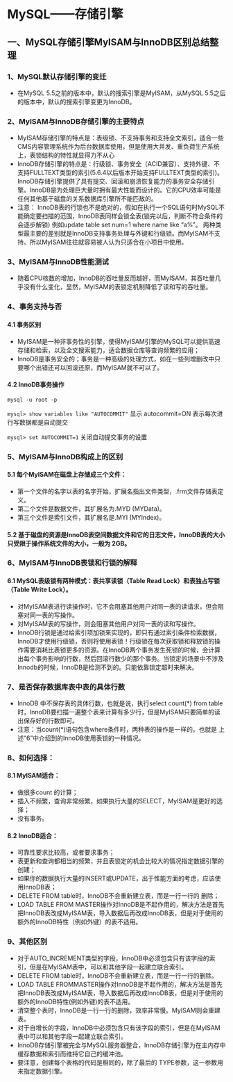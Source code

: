 # MySQL——存储引擎
## 一、MySQL存储引擎MyISAM与InnoDB区别总结整理
### 1、MySQL默认存储引擎的变迁
* 在MySQL 5.5之前的版本中，默认的搜索引擎是MyISAM，从MySQL 5.5之后的版本中，默认的搜索引擎变更为InnoDB。
### 2、MyISAM与InnoDB存储引擎的主要特点
* MyISAM存储引擎的特点是：表级锁、不支持事务和支持全文索引，适合一些CMS内容管理系统作为后台数据库使用，但是使用大并发、重负荷生产系统上，表锁结构的特性就显得力不从心
* InnoDB存储引擎的特点是：行级锁、事务安全（ACID兼容）、支持外键、不支持FULLTEXT类型的索引(5.6.4以后版本开始支持FULLTEXT类型的索引)。InnoDB存储引擎提供了具有提交、回滚和崩溃恢复能力的事务安全存储引擎。InnoDB是为处理巨大量时拥有最大性能而设计的。它的CPU效率可能是任何其他基于磁盘的关系数据库引擎所不能匹敌的。
* 注意：
InnoDB表的行锁也不是绝对的，假如在执行一个SQL语句时MySQL不能确定要扫描的范围，InnoDB表同样会锁全表(锁完以后，判断不符合条件的会逐步解锁)
例如update table set num=1 where name like “a%”。
两种类型最主要的差别就是InnoDB支持事务处理与外键和行级锁。而MyISAM不支持。所以MyISAM往往就容易被人认为只适合在小项目中使用。
### 3、MyISAM与InnoDB性能测试
* 随着CPU核数的增加，InnoDB的吞吐量反而越好，而MyISAM，其吞吐量几乎没有什么变化，显然，MyISAM的表锁定机制降低了读和写的吞吐量。
### 4、事务支持与否
#### 4.1 事务区别
* MyISAM是一种非事务性的引擎，使得MyISAM引擎的MySQL可以提供高速存储和检索，以及全文搜索能力，适合数据仓库等查询频繁的应用；
* InnoDB是事务安全的；事务是一种高级的处理方式，如在一些列增删改中只要哪个出错还可以回滚还原，而MyISAM就不可以了。 
#### 4.2 InnoDB事务操作
`mysql -u root -p` 

`mysql> show variables like "AUTOCOMMIT"` 显示 autocommit=ON 表示每次进行写数据都是自动提交

`mysql> set AUTOCOMMIT=1` 关闭自动提交事务的设置



### 5、MyISAM与InnoDB构成上的区别
#### 5.1 每个MyISAM在磁盘上存储成三个文件：
* 第一个文件的名字以表的名字开始，扩展名指出文件类型，.frm文件存储表定义。 
* 第二个文件是数据文件，其扩展名为.MYD (MYData)。 
* 第三个文件是索引文件，其扩展名是.MYI (MYIndex)。
#### 5.2 基于磁盘的资源是InnoDB表空间数据文件和它的日志文件，InnoDB表的大小只受限于操作系统文件的大小，一般为 2GB。
### 6、MyISAM与InnoDB表锁和行锁的解释
#### 6.1 MySQL表级锁有两种模式：表共享读锁（Table Read Lock）和表独占写锁（Table Write Lock）。
* 对MyISAM表进行读操作时，它不会阻塞其他用户对同一表的读请求，但会阻塞对同一表的写操作。
* 对MyISAM表的写操作，则会阻塞其他用户对同一表的读和写操作。
* InnoDB行锁是通过给索引项加锁来实现的，即只有通过索引条件检索数据，InnoDB才使用行级锁，否则将使用表锁！行级锁在每次获取锁和释放锁的操作需要消耗比表锁更多的资源。在InnoDB两个事务发生死锁的时候，会计算出每个事务影响的行数，然后回滚行数少的那个事务。当锁定的场景中不涉及Innodb的时候，InnoDB是检测不到的。只能依靠锁定超时来解决。
### 7、是否保存数据库表中表的具体行数
* InnoDB 中不保存表的具体行数，也就是说，执行select count(*) from table 时，InnoDB要扫描一遍整个表来计算有多少行，但是MyISAM只要简单的读出保存好的行数即可。
* 注意：当count(*)语句包含where条件时，两种表的操作是一样的。也就是 上述“6”中介绍到的InnoDB使用表锁的一种情况。
### 8、如何选择：
#### 8.1 MyISAM适合：
* 做很多count 的计算；
* 插入不频繁，查询非常频繁，如果执行大量的SELECT，MyISAM是更好的选择；
* 没有事务。
#### 8.2 InnoDB适合：
* 可靠性要求比较高，或者要求事务；
* 表更新和查询都相当的频繁，并且表锁定的机会比较大的情况指定数据引擎的创建；
* 如果你的数据执行大量的INSERT或UPDATE，出于性能方面的考虑，应该使用InnoDB表；
* DELETE FROM table时，InnoDB不会重新建立表，而是一行一行的 删除；
* LOAD TABLE FROM MASTER操作对InnoDB是不起作用的，解决方法是首先把InnoDB表改成MyISAM表，导入数据后再改成InnoDB表，但是对于使用的额外的InnoDB特性（例如外键）的表不适用。
### 9、其他区别
* 对于AUTO_INCREMENT类型的字段，InnoDB中必须包含只有该字段的索引，但是在MyISAM表中，可以和其他字段一起建立联合索引。
* DELETE FROM table时，InnoDB不会重新建立表，而是一行一行的删除。
* LOAD TABLE FROMMASTER操作对InnoDB是不起作用的，解决方法是首先把InnoDB表改成MyISAM表，导入数据后再改成InnoDB表，但是对于使用的额外的InnoDB特性(例如外键)的表不适用。
* 清空整个表时，InnoDB是一行一行的删除，效率非常慢。MyISAM则会重建表。
* 对于自增长的字段，InnoDB中必须包含只有该字段的索引，但是在MyISAM表中可以和其他字段一起建立联合索引。
* InnoDB存储引擎被完全与MySQL服务器整合，InnoDB存储引擎为在主内存中缓存数据和索引而维持它自己的缓冲池。
* 要注意，创建每个表格的代码是相同的，除了最后的 TYPE参数，这一参数用来指定数据引擎。
